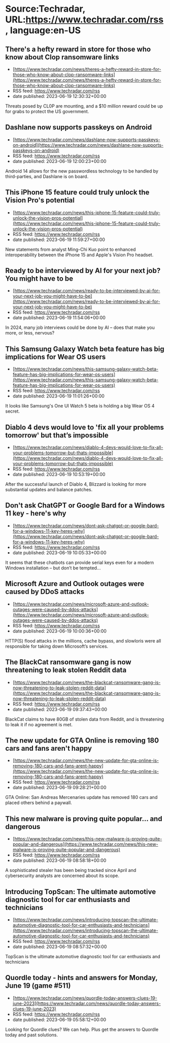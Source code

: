 # Source:Techradar, URL:https://www.techradar.com/rss, language:en-US

## There's a hefty reward in store for those who know about Clop ransomware links
 - [https://www.techradar.com/news/theres-a-hefty-reward-in-store-for-those-who-know-about-clop-ransomware-links](https://www.techradar.com/news/theres-a-hefty-reward-in-store-for-those-who-know-about-clop-ransomware-links)
 - RSS feed: https://www.techradar.com/rss
 - date published: 2023-06-19 12:30:32+00:00

Threats posed by CL0P are mounting, and a $10 million reward could be up for grabs to protect the US government.

## Dashlane now supports passkeys on Android
 - [https://www.techradar.com/news/dashlane-now-supports-passkeys-on-android](https://www.techradar.com/news/dashlane-now-supports-passkeys-on-android)
 - RSS feed: https://www.techradar.com/rss
 - date published: 2023-06-19 12:00:23+00:00

Android 14 allows for the new passwordless technology to be handled by third-parties, and Dashlane is on board.

## This iPhone 15 feature could truly unlock the Vision Pro's potential
 - [https://www.techradar.com/news/this-iphone-15-feature-could-truly-unlock-the-vision-pros-potential](https://www.techradar.com/news/this-iphone-15-feature-could-truly-unlock-the-vision-pros-potential)
 - RSS feed: https://www.techradar.com/rss
 - date published: 2023-06-19 11:59:27+00:00

New statements from analyst Ming-Chi Kuo point to enhanced interoperability between the iPhone 15 and Apple's Vision Pro headset.

## Ready to be interviewed by AI for your next job? You might have to be
 - [https://www.techradar.com/news/ready-to-be-interviewed-by-ai-for-your-next-job-you-might-have-to-be](https://www.techradar.com/news/ready-to-be-interviewed-by-ai-for-your-next-job-you-might-have-to-be)
 - RSS feed: https://www.techradar.com/rss
 - date published: 2023-06-19 11:54:06+00:00

In 2024, many job interviews could be done by AI – does that make you more, or less, nervous?

## This Samsung Galaxy Watch beta feature has big implications for Wear OS users
 - [https://www.techradar.com/news/this-samsung-galaxy-watch-beta-feature-has-big-implications-for-wear-os-users](https://www.techradar.com/news/this-samsung-galaxy-watch-beta-feature-has-big-implications-for-wear-os-users)
 - RSS feed: https://www.techradar.com/rss
 - date published: 2023-06-19 11:01:26+00:00

It looks like Samsung's One UI Watch 5 beta is holding a big Wear OS 4 secret.

## Diablo 4 devs would love to 'fix all your problems tomorrow' but that’s impossible
 - [https://www.techradar.com/news/diablo-4-devs-would-love-to-fix-all-your-problems-tomorrow-but-thats-impossible](https://www.techradar.com/news/diablo-4-devs-would-love-to-fix-all-your-problems-tomorrow-but-thats-impossible)
 - RSS feed: https://www.techradar.com/rss
 - date published: 2023-06-19 10:53:19+00:00

After the successful launch of Diablo 4, Blizzard is looking for more substantial updates and balance patches.

## Don't ask ChatGPT or Google Bard for a Windows 11 key - here's why
 - [https://www.techradar.com/news/dont-ask-chatgpt-or-google-bard-for-a-windows-11-key-heres-why](https://www.techradar.com/news/dont-ask-chatgpt-or-google-bard-for-a-windows-11-key-heres-why)
 - RSS feed: https://www.techradar.com/rss
 - date published: 2023-06-19 10:05:33+00:00

It seems that these chatbots can provide serial keys even for a modern Windows installation – but don’t be tempted…

## Microsoft Azure and Outlook outages were caused by DDoS attacks
 - [https://www.techradar.com/news/microsoft-azure-and-outlook-outages-were-caused-by-ddos-attacks](https://www.techradar.com/news/microsoft-azure-and-outlook-outages-were-caused-by-ddos-attacks)
 - RSS feed: https://www.techradar.com/rss
 - date published: 2023-06-19 10:00:36+00:00

HTTP(S) flood attacks in the millions, cache bypass, and slowloris were all responsible for taking down Microsoft’s services.

## The BlackCat ransomware gang is now threatening to leak stolen Reddit data
 - [https://www.techradar.com/news/the-blackcat-ransomware-gang-is-now-threatening-to-leak-stolen-reddit-data](https://www.techradar.com/news/the-blackcat-ransomware-gang-is-now-threatening-to-leak-stolen-reddit-data)
 - RSS feed: https://www.techradar.com/rss
 - date published: 2023-06-19 09:37:43+00:00

BlackCat claims to have 80GB of stolen data from Reddit, and is threatening to leak it if no agreement is met.

## The new update for GTA Online is removing 180 cars and fans aren't happy
 - [https://www.techradar.com/news/the-new-update-for-gta-online-is-removing-180-cars-and-fans-arent-happy](https://www.techradar.com/news/the-new-update-for-gta-online-is-removing-180-cars-and-fans-arent-happy)
 - RSS feed: https://www.techradar.com/rss
 - date published: 2023-06-19 09:28:21+00:00

GTA Online: San Andreas Mercenaries update has removed 180 cars and placed others behind a paywall.

## This new malware is proving quite popular... and dangerous
 - [https://www.techradar.com/news/this-new-malware-is-proving-quite-popular-and-dangerous](https://www.techradar.com/news/this-new-malware-is-proving-quite-popular-and-dangerous)
 - RSS feed: https://www.techradar.com/rss
 - date published: 2023-06-19 08:58:18+00:00

A sophisticated stealer has been being tracked since April and cybersecurity analysts are concerned about its scope.

## Introducing TopScan: The ultimate automotive diagnostic tool for car enthusiasts and technicians
 - [https://www.techradar.com/news/introducing-topscan-the-ultimate-automotive-diagnostic-tool-for-car-enthusiasts-and-technicians](https://www.techradar.com/news/introducing-topscan-the-ultimate-automotive-diagnostic-tool-for-car-enthusiasts-and-technicians)
 - RSS feed: https://www.techradar.com/rss
 - date published: 2023-06-19 08:57:32+00:00

TopScan is the ultimate automotive diagnostic tool for car enthusiasts and technicians

## Quordle today - hints and answers for Monday, June 19 (game #511)
 - [https://www.techradar.com/news/quordle-today-answers-clues-19-june-2023](https://www.techradar.com/news/quordle-today-answers-clues-19-june-2023)
 - RSS feed: https://www.techradar.com/rss
 - date published: 2023-06-19 05:58:12+00:00

Looking for Quordle clues? We can help. Plus get the answers to Quordle today and past solutions.

